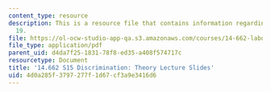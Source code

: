 ```yaml
---
content_type: resource
description: This is a resource file that contains information regarding lecture slide
  19.
file: https://ol-ocw-studio-app-qa.s3.amazonaws.com/courses/14-662-labor-economics-ii-spring-2015/4d0a285f3797277f1d67cf3a9e3416d6_MIT14_662S15_lec_slides19.pdf
file_type: application/pdf
parent_uid: d4da7f25-1831-78f8-ed35-a408f574717c
resourcetype: Document
title: '14.662 S15 Discrimination: Theory Lecture Slides'
uid: 4d0a285f-3797-277f-1d67-cf3a9e3416d6
---
```

